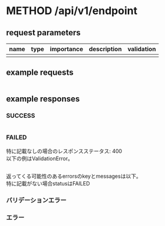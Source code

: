 # METHOD /api/v1/endpoint
## request parameters
| name | type | importance | description | validation | 
| ---- | ---- | ---------- | ----------- | ---------- | 
|      |      |            |             |            | 
## example requests
```json

```
## example responses
### SUCCESS
```json

```
### FAILED
特に記載なしの場合のレスポンスステータス: 400  
以下の例はValidationError。
```json

```
返ってくる可能性のあるerrorsのkeyとmessagesは以下。  
特に記載がない場合statusはFAILED
### バリデーションエラー
### エラー
